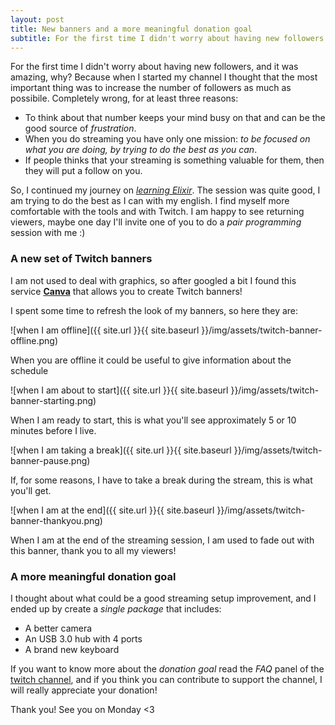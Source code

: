 ```yaml
---
layout: post
title: New banners and a more meaningful donation goal
subtitle: For the first time I didn't worry about having new followers
---
```


For the first time I didn't worry about having new followers, and it was amazing, why? Because when I started my channel I thought that the most important thing was to increase the number of followers as much as possibile. Completely wrong, for at least three reasons:

* To think about that number keeps your mind busy on that and can be the good source of _frustration_.
* When you do streaming you have only one mission: _to be focused on what you are doing, by trying to do the best as you can_.
* If people thinks that your streaming is something valuable for them, then they will put a follow on you.

So, I continued my journey on [_learning Elixir_](https://github.com/joebew42/elixir-playground). The session was quite good, I am trying to do the best as I can with my english. I find myself more comfortable with the tools and with Twitch. I am happy to see returning viewers, maybe one day I'll invite one of you to do a _pair programming_ session with me :)

### A new set of Twitch banners

I am not used to deal with graphics, so after googled a bit I found this service [**Canva**](https://www.canva.com/) that allows you to create Twitch banners!

I spent some time to refresh the look of my banners, so here they are:

![when I am offline]({{ site.url }}{{ site.baseurl }}/img/assets/twitch-banner-offline.png)

When you are offline it could be useful to give information about the schedule

![when I am about to start]({{ site.url }}{{ site.baseurl }}/img/assets/twitch-banner-starting.png)

When I am ready to start, this is what you'll see approximately 5 or 10 minutes before I live.

![when I am taking a break]({{ site.url }}{{ site.baseurl }}/img/assets/twitch-banner-pause.png)

If, for some reasons, I have to take a break during the stream, this is what you'll get.

![when I am at the end]({{ site.url }}{{ site.baseurl }}/img/assets/twitch-banner-thankyou.png)

When I am at the end of the streaming session, I am used to fade out with this banner, thank you to all my viewers!

### A more meaningful donation goal

I thought about what could be a good streaming setup improvement, and I ended up by create a _single package_ that includes:

* A better camera
* An USB 3.0 hub with 4 ports
* A brand new keyboard

If you want to know more about the _donation goal_ read the *FAQ* panel of the [twitch channel](https://www.twitch.tv/joebew42), and if you think you can contribute to support the channel, I will really appreciate your donation!

Thank you! See you on Monday <3

